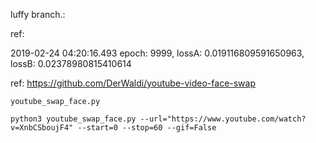 luffy branch.:

ref: 

2019-02-24 04:20:16.493 epoch: 9999, lossA: 0.019116809591650963, lossB: 0.02378980815410614


ref: https://github.com/DerWaldi/youtube-video-face-swap

`youtube_swap_face.py`

`python3 youtube_swap_face.py --url="https://www.youtube.com/watch?v=XnbCSboujF4" --start=0 --stop=60 --gif=False`


